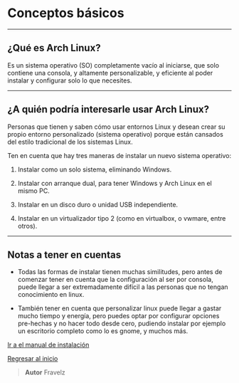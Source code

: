 # Conceptos básicos

---

## ¿Qué es Arch Linux?

Es un sistema operativo (SO) completamente vacío al iniciarse, que solo contiene una consola, y altamente personalizable, y eficiente al poder instalar y configurar solo lo que necesites.

---

## ¿A quién podría interesarle usar Arch Linux?

Personas que tienen y saben cómo usar entornos Linux y desean crear su propio entorno personalizado (sistema operativo) porque están cansados ​​del estilo tradicional de los sistemas Linux.

Ten en cuenta que hay tres maneras de instalar un nuevo sistema operativo:

1. Instalar como un solo sistema, eliminando Windows.

2. Instalar con arranque dual, para tener Windows y Arch Linux en el mismo PC.

3. Instalar en un disco duro o unidad USB independiente.

4. Instalar en un virtualizador tipo 2 (como en virtualbox, o vwmare, entre otros).

---

## Notas a tener en cuentas

* Todas las formas de instalar tienen muchas similitudes, pero antes de comenzar tener en cuenta que la configuración al ser por consola, puede llegar a ser extremadamente difícil a las personas que no tengan conocimiento en linux.

* También tener en cuenta que personalizar linux puede llegar a gastar mucho tiempo y energía, pero puedes optar por configurar opciones pre-hechas y no hacer todo desde cero, pudiendo instalar por ejemplo un escritorio completo como lo es gnome, y muchos más.

[Ir a el manual de instalación](./0.instalacion/0.instalacion.md)

[Regresar al inicio](./readme.md)

> **Autor** Fravelz
